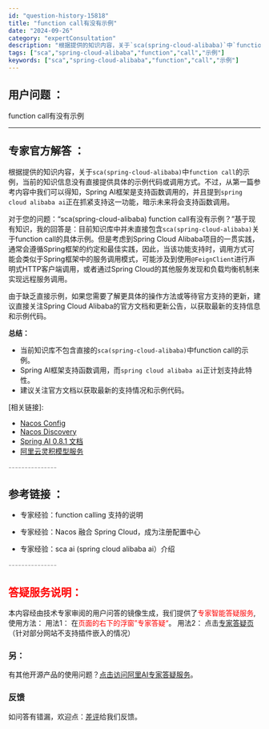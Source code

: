 ```yaml
---
id: "question-history-15818"
title: "function call有没有示例"
date: "2024-09-26"
category: "expertConsultation"
description: "根据提供的知识内容，关于`sca(spring-cloud-alibaba)`中`function call`的示例，当前的知识信息没有直接提供具体的示例代码或调用方式。不过，从第一篇参考内容中我们可以得知，Spring AI框架是支持函数调用的，并且提到`spring cloud alibaba "
tags: ["sca","spring-cloud-alibaba","function","call","示例"]
keywords: ["sca","spring-cloud-alibaba","function","call","示例"]
---
```


## 用户问题 ： 
 function call有没有示例  

---------------
## 专家官方解答 ：

根据提供的知识内容，关于`sca(spring-cloud-alibaba)`中`function call`的示例，当前的知识信息没有直接提供具体的示例代码或调用方式。不过，从第一篇参考内容中我们可以得知，Spring AI框架是支持函数调用的，并且提到`spring cloud alibaba ai`正在抓紧支持这一功能，暗示未来将会支持函数调用。

对于您的问题：“sca(spring-cloud-alibaba) function call有没有示例？”基于现有知识，我的回答是：目前知识库中并未直接包含`sca(spring-cloud-alibaba)`关于function call的具体示例。但是考虑到Spring Cloud Alibaba项目的一贯实践，通常会遵循Spring框架的约定和最佳实践，因此，当该功能支持时，调用方式可能会类似于Spring框架中的服务调用模式，可能涉及到使用`@FeignClient`进行声明式HTTP客户端调用，或者通过Spring Cloud的其他服务发现和负载均衡机制来实现远程服务调用。

由于缺乏直接示例，如果您需要了解更具体的操作方法或等待官方支持的更新，建议直接关注Spring Cloud Alibaba的官方文档和更新公告，以获取最新的支持信息和示例代码。

**总结：**
- 当前知识库不包含直接的`sca(spring-cloud-alibaba)`中function call的示例。
- Spring AI框架支持函数调用，而`spring cloud alibaba ai`正计划支持此特性。
- 建议关注官方文档以获取最新的支持情况和示例代码。

[相关链接]:
- [Nacos Config](https://github.com/spring-cloud-incubator/spring-cloud-alibaba/wiki/Nacos-config)
- [Nacos Discovery](https://github.com/spring-cloud-incubator/spring-cloud-alibaba/wiki/Nacos-discovery)
- [Spring AI 0.8.1 文档](https://docs.spring.io/spring-ai/docs/0.8.1/)
- [阿里云灵积模型服务](https://help.aliyun.com/zh/dashscope/)


<font color="#949494">---------------</font> 


## 参考链接 ：

* 专家经验：function calling 支持的说明 
 
 * 专家经验：Nacos 融合 Spring Cloud，成为注册配置中心 
 
 * 专家经验：sca ai (spring cloud alibaba ai）介绍 


 <font color="#949494">---------------</font> 
 


## <font color="#FF0000">答疑服务说明：</font> 

本内容经由技术专家审阅的用户问答的镜像生成，我们提供了<font color="#FF0000">专家智能答疑服务</font>,使用方法：
用法1： 在<font color="#FF0000">页面的右下的浮窗”专家答疑“</font>。
用法2： 点击[专家答疑页](https://answer.opensource.alibaba.com/docs/intro)（针对部分网站不支持插件嵌入的情况）
### 另：


有其他开源产品的使用问题？[点击访问阿里AI专家答疑服务](https://answer.opensource.alibaba.com/docs/intro)。
### 反馈
如问答有错漏，欢迎点：[差评](https://ai.nacos.io/user/feedbackByEnhancerGradePOJOID?enhancerGradePOJOId=15837)给我们反馈。
